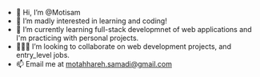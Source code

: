 - 👋 Hi, I’m @Motisam
- 👀 I’m madly interested in learning and coding! 
- 🌱 I’m currently learning full-stack developmnet of web applications and I'm practicing with personal projects.
- 👩🏻‍💻 I’m looking to collaborate on web development projects, and entry_level jobs.
- 📫 Email me at motahhareh.samadi@gmail.com

<!---
Motisam/Motisam is a ✨ special ✨ repository because its `README.md` (this file) appears on your GitHub profile.
You can click the Preview link to take a look at your changes.
--->
